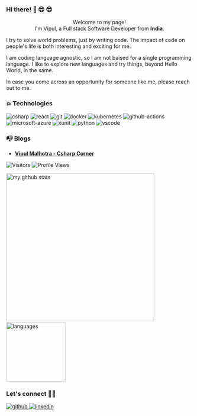 ### Hi there! 👋 😎 😎

<p align="center">Welcome to my page! </br> I'm Vipul, a Full stack Software Developer from <b>India</b>.</p>

<p>
I try to solve world problems, just by writing code. The impact of code on people's life is both interesting and exciting for me.

I am coding language agnostic, so I am not baised for a single programming language. I like to explore new languages and try things, beyond Hello World, in the same.

In case you come across an opportunity for someone like me, please reach out to me.

</p>

<!-- TECHNOLOGIES -->
<h3>💥 Technologies</h3>

<p>
<img alt="csharp" src="https://img.shields.io/badge/Csharp-blue?logo=csharp" /> <img alt="react" src="https://img.shields.io/badge/React-black?logo=react&amp;style=plastic" /> <img alt="git" src="https://img.shields.io/badge/Git-black?logo=git&amp;style=plastic" /> <img alt="docker" src="https://img.shields.io/badge/Docker-black?logo=docker&amp;style=plastic" /> <img alt="kubernetes" src="https://img.shields.io/badge/Kubernetes-black?logo=kubernetes&amp;style=plastic" /> <img alt="github-actions" src="https://img.shields.io/badge/Github%20Actions-black?logo=github-actions&amp;style=plastic" /> <img alt="microsoft-azure" src="https://img.shields.io/badge/azure-blue?logo=microsoft-azure" /> <img alt="xunit" src="https://img.shields.io/badge/xunit-blue?logo=xunit" /> <img alt="python" src="https://img.shields.io/badge/Python-black?logo=python&amp" /> <img alt="vscode" src="https://img.shields.io/badge/VSCode-black?logo=visual-studio-code&amp;style=plastic" />
</p>


<!-- POSTS -->
<h3>📭 Blogs</h3>

<ul>
    <li>
        <a href="https://www.c-sharpcorner.com/members/vipul-malhotra5"><b>Vipul Malhotra - Csharp Corner</b></a>
    </li>
</ul>


<p>
<img alt="Visitors" src="https://visitor-badge.laobi.icu/badge?page_id=vipulm124&color=blue"/>
<img alt="Profile Views" src="https://komarev.com/ghpvc/?username=vipulm124"/>
</p>



<a align="left" >
    <img src="https://github-readme-stats.vercel.app/api?username=vipulm124&show_icons=true&theme=tokyonight" alt="my github stats" width="400"/>&nbsp;<img src="https://github-readme-stats.vercel.app/api/top-langs/?username=vipulm124&layout=compact&theme=tokyonight" alt="languages" height="160">
</a>

<!-- SOCIAL -->
<h3>Let's connect 🤜🤛</h3>

<p>
    <a href="https://github.com/vipulm124" target="_blank">
        <img alt="github" src="https://img.shields.io/github/followers/vipulm124?label=GitHub&amp;style=social" />
    </a><a href="https://www.linkedin.com/in/vipul-malhotra-5545b829/" target="_blank">
        <img alt="linkedin" src="https://img.shields.io/badge/Linkedin-grey?logo=linkedin&amp;style=social" />
    </a>
</p>
